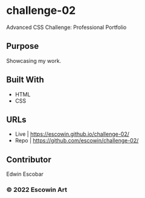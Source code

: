 # challenge-02
Advanced CSS Challenge: Professional Portfolio

## Purpose
Showcasing my work.

## Built With
* HTML
* CSS

## URLs
* Live | https://escowin.github.io/challenge-02/
* Repo | https://github.com/escowin/challenge-02/

## Contributor
Edwin Escobar

### &copy; 2022 Escowin Art